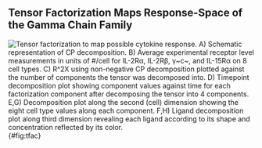 ## Tensor Factorization Maps Response-Space of the Gamma Chain Family

![**Tensor factorization to map possible cytokine response.** A) Schematic representation of CP decomposition.  B) Average experimental receptor level measurements in units of #/cell for IL-2Rα, IL-2Rβ, γ~c~, and IL-15Rα on 8 cell types. C) $R^2X$ using non-negative CP decomposition plotted against the number of components the tensor was decomposed into. D) Timepoint decomposition plot showing component values against time for each factorization component after decomposing the tensor into 4 components. E,G) Decomposition plot along the second (cell) dimension showing the eight cell type values along each component.  F,H) Ligand decomposition plot along third dimension revealing each ligand according to its shape and concentration reflected by its color.](./Figures/figure3.svg){#fig:tfac}
